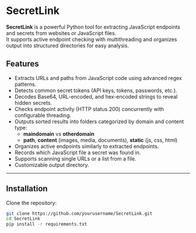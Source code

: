 # SecretLink

**SecretLink** is a powerful Python tool for extracting JavaScript endpoints and secrets from websites or JavaScript files.  
It supports active endpoint checking with multithreading and organizes output into structured directories for easy analysis.

## Features

- Extracts URLs and paths from JavaScript code using advanced regex patterns.
- Detects common secret tokens (API keys, tokens, passwords, etc.).
- Decodes Base64, URL-encoded, and hex-encoded strings to reveal hidden secrets.
- Checks endpoint activity (HTTP status 200) concurrently with configurable threading.
- Outputs sorted results into folders categorized by domain and content type:
  - **maindomain** vs **otherdomain**
  - **path**, **content** (images, media, documents), **static** (js, css, html)
- Organizes active endpoints similarly to extracted endpoints.
- Records which JavaScript file a secret was found in.
- Supports scanning single URLs or a list from a file.
- Customizable output directory.

---

## Installation

Clone the repository:

```bash
git clone https://github.com/yourusername/SecretLink.git
cd SecretLink
pip install -r requirements.txt
